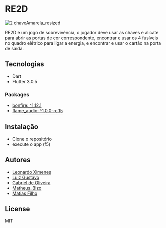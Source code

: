 # RE2D

![2 chaveAmarela_resized](https://user-images.githubusercontent.com/102265428/202818576-5d6e508e-d949-4c5c-9999-9ac6d0dcaeec.png)

RE2D é um jogo de sobrevivência, o jogador deve usar as chaves e alicate 
para abrir as portas de cor correspondente, encontrar e usar os 4 fusíveis 
no quadro elétrico para ligar a energia, e encontrar e usar o cartão na porta de saída.

## Tecnologias

- Dart
- Flutter 3.0.5

<h3> Packages</h3>

-  [bonfire: ^1.12.1](https://pub.dev/packages/bonfire/versions)
-  [flame_audio: ^1.0.0-rc.15](https://pub.dev/packages/flame_audio/versions)


## Instalação
- Clone o repositório
- execute o app (f5)

## Autores

-  [Leonardo Ximenes](https://github.com/leonardoXimenes)
-  [Luiz Gustavo](https://github.com/Luiz-GustavoGC)
-  [Gabriel de Oliveira](https://github.com/Gabriel-432)
-  [Matheus_Bizo](https://github.com/Mbizoo)
-  [Matias Filho](https://github.com/matiasfilho81)

## License
MIT
